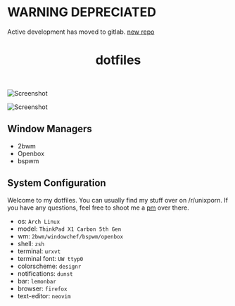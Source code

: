 # WARNING DEPRECIATED

Active development has moved to gitlab. [new repo](https://gitlab.com/JLErvin/dotfiles)

<div align='center'>
    <h1>dotfiles</h1><br>
</div>

![Screenshot](https://i.imgur.com/F6C5dSe.png)

![Screenshot](https://i.imgur.com/3quO6ig.png)

## Window Managers

* 2bwm
* Openbox
* bspwm

## System Configuration

Welcome to my dotfiles. You can usually find my stuff over on /r/unixporn. If you have any questions, feel free to shoot me a [pm](https://reddit.com/u/fatal_squash) over there. 

* os: `Arch Linux`
* model: `ThinkPad X1 Carbon 5th Gen`
* wm: `2bwm/windowchef/bspwm/openbox`
* shell: `zsh`
* terminal: `urxvt`
* terminal font: `UW ttyp0`
* colorscheme: `designr`
* notifications: `dunst`
* bar: `lemonbar`
* browser: `firefox`
* text-editor: `neovim`
